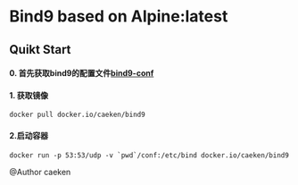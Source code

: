# Bind9 based on Alpine:latest
## Quikt Start
#### 0. 首先获取bind9的配置文件<a href="https://github.com/caeken/bind9/blob/master/conf">bind9-conf</a>
#### 1. 获取镜像
    docker pull docker.io/caeken/bind9
#### 2.启动容器
    docker run -p 53:53/udp -v `pwd`/conf:/etc/bind docker.io/caeken/bind9


@Author caeken
